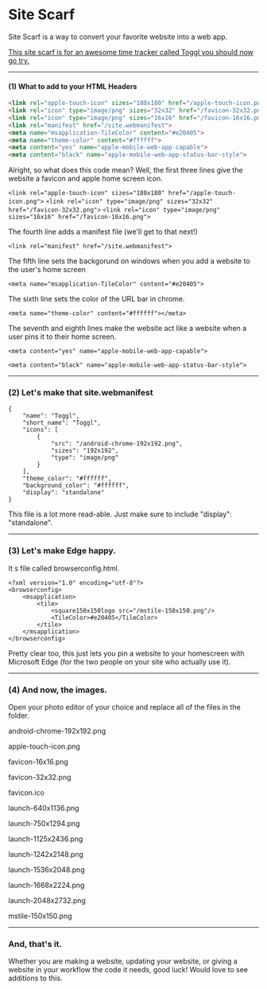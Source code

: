 # Site Scarf
Site Scarf is a way to convert your favorite website into a web app.

[This site scarf is for an awesome time tracker called Toggl you should now go try.](https://www.toggl.com/)

------

#### (1) What to add to your HTML Headers

```html
<link rel="apple-touch-icon" sizes="180x180" href="/apple-touch-icon.png">
<link rel="icon" type="image/png" sizes="32x32" href="/favicon-32x32.png">
<link rel="icon" type="image/png" sizes="16x16" href="/favicon-16x16.png">
<link rel="manifest" href="/site.webmanifest">
<meta name="msapplication-TileColor" content="#e20405">
<meta name="theme-color" content="#ffffff">
<meta content="yes" name="apple-mobile-web-app-capable">
<meta content="black" name="apple-mobile-web-app-status-bar-style">
```

Alright, so what does this code mean? Well, the first three lines give the website a favicon and apple home screen icon.

`<link rel="apple-touch-icon" sizes="180x180" href="/apple-touch-icon.png">`
`<link rel="icon" type="image/png" sizes="32x32" href="/favicon-32x32.png">`
`<link rel="icon" type="image/png" sizes="16x16" href="/favicon-16x16.png">`

The fourth line adds a manifest file (we'll get to that next!)

`<link rel="manifest" href="/site.webmanifest">`

The fifth line sets the backgorund on windows when you add a website to the user's home screen

`<meta name="msapplication-TileColor" content="#e20405">`

The sixth line sets the color of the URL bar in chrome.

`<meta name="theme-color" content="#ffffff"></meta>`

The seventh and eighth lines make the website act like a website when a user pins it to their home screen.

`<meta content="yes" name="apple-mobile-web-app-capable">`

`<meta content="black" name="apple-mobile-web-app-status-bar-style">`



------

### (2) Let's make that site.webmanifest

```
{
    "name": "Toggl",
    "short_name": "Toggl",
    "icons": [
        {
            "src": "/android-chrome-192x192.png",
            "sizes": "192x192",
            "type": "image/png"
        }
    ],
    "theme_color": "#ffffff",
    "background_color": "#ffffff",
    "display": "standalone"
}
```

This file is a lot more read-able. Just make sure to include "display": "standalone".

------

### (3) Let's make Edge happy.

It s file called browserconfig.html.

```
<?xml version="1.0" encoding="utf-8"?>
<browserconfig>
    <msapplication>
        <tile>
            <square150x150logo src="/mstile-150x150.png"/>
            <TileColor>#e20405</TileColor>
        </tile>
    </msapplication>
</browserconfig>
```

Pretty clear too, this just lets you pin a website to your homescreen with Microsoft Edge (for the two people on your site who actually use it).

------

### (4) And now, the images.

Open your photo editor of your choice and replace all of the files in the folder.

android-chrome-192x192.png

apple-touch-icon.png

favicon-16x16.png

favicon-32x32.png

favicon.ico

launch-640x1136.png

launch-750x1294.png

launch-1125x2436.png

launch-1242x2148.png

launch-1536x2048.png

launch-1668x2224.png

launch-2048x2732.png

mstile-150x150.png

------

### And, that's it.

Whether you are making a website, updating your website, or giving a website in your workflow the code it needs, good luck! Would love to see additions to this.
